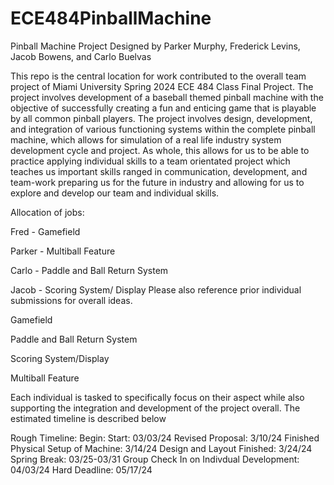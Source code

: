 # ECE484PinballMachine
Pinball Machine Project Designed by Parker Murphy, Frederick Levins, Jacob Bowens, and Carlo Buelvas


This repo is the central location for work contributed to the overall team project of Miami University Spring 2024 ECE 484 Class Final Project. The project involves development of a baseball themed pinball machine with the objective of successfully creating a fun and enticing game that is playable by all common pinball players. The project involves design, development, and integration of various functioning systems within the complete pinball machine, which allows for simulation of a real life industry system development cycle and project. As whole, this allows for us to be able to practice applying individual skills to a team orientated project which teaches us important skills ranged in communication, development, and team-work preparing us for the future in industry and allowing for us to explore and develop our team and individual skills.

Allocation of jobs:

Fred - Gamefield 

Parker - Multiball Feature

Carlo - Paddle and Ball Return System

Jacob - Scoring System/ Display
Please also reference prior individual submissions for overall ideas. 

Gamefield 

Paddle and Ball Return System

Scoring System/Display 

Multiball Feature

Each individual is tasked to specifically focus on their aspect while also supporting the integration and development of the project overall. The estimated timeline is described below

Rough Timeline:
Begin: 
Start: 03/03/24
Revised Proposal: 3/10/24
Finished Physical Setup of Machine: 3/14/24
Design and Layout Finished: 3/24/24
Spring Break: 03/25-03/31
Group Check In on Indivdual Development: 04/03/24
Hard Deadline: 05/17/24
